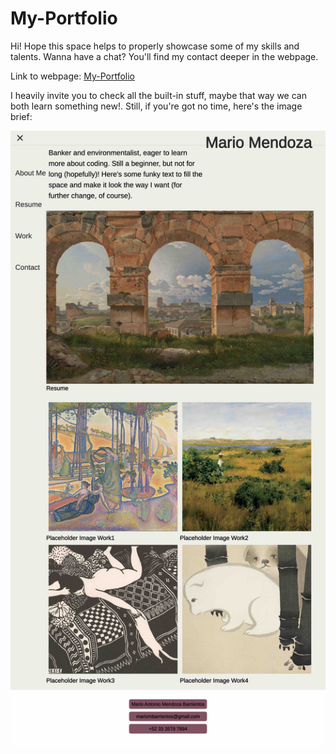 # My-Portfolio
Hi! Hope this space helps to properly showcase some of my skills and talents. Wanna have a chat? You'll find my contact deeper in the webpage.

Link to webpage: [My-Portfolio](https://mayo-mm.github.io/My-Portfolio/)

I heavily invite you to check all the built-in stuff, maybe that way we can both learn something new!. Still, if you're got no time, here's the image brief:

![image](assets/Imgs/Mario-A-Mendoza.jpg)